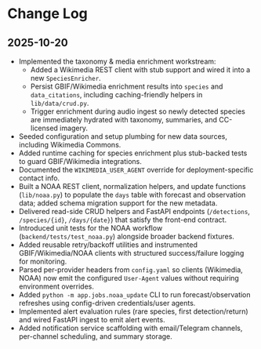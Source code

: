# Change Log

## 2025-10-20
- Implemented the taxonomy & media enrichment workstream:
  - Added a Wikimedia REST client with stub support and wired it into a new `SpeciesEnricher`.
  - Persist GBIF/Wikimedia enrichment results into `species` and `data_citations`, including caching-friendly helpers in `lib/data/crud.py`.
  - Trigger enrichment during audio ingest so newly detected species are immediately hydrated with taxonomy, summaries, and CC-licensed imagery.
- Seeded configuration and setup plumbing for new data sources, including Wikimedia Commons.
- Added runtime caching for species enrichment plus stub-backed tests to guard GBIF/Wikimedia integrations.
- Documented the `WIKIMEDIA_USER_AGENT` override for deployment-specific contact info.
- Built a NOAA REST client, normalization helpers, and update functions (`lib/noaa.py`) to populate the `days` table with forecast and observation data; added schema migration support for the new metadata.
- Delivered read-side CRUD helpers and FastAPI endpoints (`/detections`, `/species/{id}`, `/days/{date}`) that satisfy the front-end contract.
- Introduced unit tests for the NOAA workflow (`backend/tests/test_noaa.py`) alongside broader backend fixtures.
- Added reusable retry/backoff utilities and instrumented GBIF/Wikimedia/NOAA clients with structured success/failure logging for monitoring.
- Parsed per-provider headers from `config.yaml` so clients (Wikimedia, NOAA) now emit the configured `User-Agent` values without requiring environment overrides.
- Added `python -m app.jobs.noaa_update` CLI to run forecast/observation refreshes using config-driven credentials/user agents.
- Implemented alert evaluation rules (rare species, first detection/return) and wired FastAPI ingest to emit alert events.
- Added notification service scaffolding with email/Telegram channels, per-channel scheduling, and summary storage.
